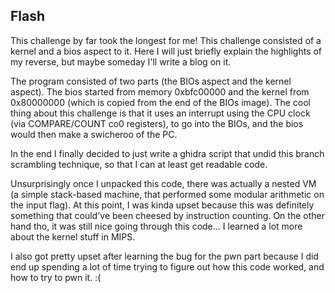 ## Flash

This challenge by far took the longest for me! This challenge consisted of a
kernel and a bios aspect to it. Here I will just briefly explain the highlights
of my reverse, but maybe someday I'll write a blog on it. 

The program consisted of two parts (the BIOs aspect and the kernel aspect). The
bios started from memory 0xbfc00000 and the kernel from 0x80000000 (which is
copied from the end of the BIOs image). The cool thing about this challenge is
that it uses an interrupt using the CPU clock (via COMPARE/COUNT co0 registers),
to go into the BIOs, and the bios would then make a swicheroo of the PC. 

In the end I finally decided to just write a ghidra script that undid this
branch scrambling technique, so that I can at least get readable code. 

Unsurprisingly once I unpacked this code, there was actually a nested VM (a
simple stack-based machine, that performed some modular arithmetic on the input
flag). At this point, I was kinda upset because this was definitely something
that could've been cheesed by instruction counting. On the other hand tho, it
was still nice going through this code... I learned a lot more about the kernel
stuff in MIPS. 

I also got pretty upset after learning the bug for the pwn part because I did
end up spending a lot of time trying to figure out how this code worked, and how
to try to pwn it. :(
